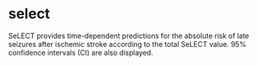 # select
SeLECT provides time-dependent predictions for the absolute risk of late seizures after ischemic stroke according to the total SeLECT value. 95% confidence intervals (CI) are also displayed.
